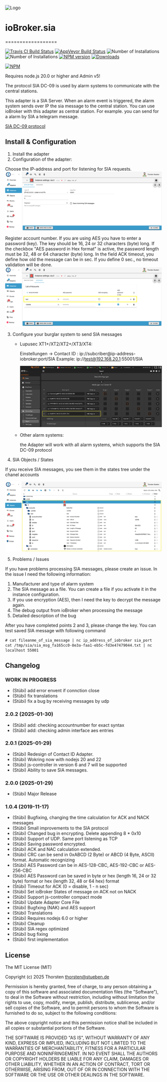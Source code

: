 ![Logo](admin/sia.png)

# ioBroker.sia

==================

[![Travis CI Build Status](https://travis-ci.org/schmupu/ioBroker.sia.svg?branch=master)](https://travis-ci.org/schmupu/ioBroker.sia)
[![AppVeyor Build Status](https://ci.appveyor.com/api/projects/status/github/schmupu/ioBroker.sia?branch=master&svg=true)](https://ci.appveyor.com/project/schmupu/ioBroker-sia/)
![Number of Installations](http://iobroker.live/badges/sia-installed.svg) ![Number of Installations](http://iobroker.live/badges/sia-stable.svg) [![NPM version](http://img.shields.io/npm/v/iobroker.sia.svg)](https://www.npmjs.com/package/iobroker.sia)
[![Downloads](https://img.shields.io/npm/dm/iobroker.sia.svg)](https://www.npmjs.com/package/iobroker.sia)

[![NPM](https://nodei.co/npm/iobroker.sia.png?downloads=true)](https://nodei.co/npm/iobroker.sia/)

Requires node.js 20.0 or higher and Admin v5!

The protocol SIA DC-09 is used by alarm systems to communicate with the central stations.

This adapter is a SIA Server. When an alarm event is triggered, the alarm system sends over IP the sia message to the central station.
You can use ioBroker with this adapter as central station. For example. you can send for a alarm by SIA a telegram message.

[SIA DC-09 protocol](https://www.yumpu.com/en/document/view/47594214/dc-09-preparing-for-ansi-public-review-security-industry-)

## Install & Configuration

1. Install the adapter
2. Configuration of the adapter:

Choose the IP-address and port for listening for SIA requests.
![sia_adapter1](admin/sia_adapter1.png)

Register account number. If you are using AES you have to enter a password (key). The key should be 16, 24 or 32 characters (byte) long.
If the checkbox "AES password in Hex format" is active, the password length must be 32, 48 or 64 character (byte) long.
In the field ACK timeout, you define how old the message can be in sec. If you define 0 sec., no timeout validation will be done.
![sia_adapter2](admin/sia_adapter2.png)

3. Configure your burglar system to send SIA messages

    - Lupusec XT1+/XT2/XT2+/XT3/XT4:

        Einstellungen -> Contact ID : ip://subcriber@ip-address-iobroker:port/SIA
        Example: ip://test@192.168.20.1:55001/SIA

        ![sia_lupusec1](admin/sia_lupusec1.png)

    - Other alarm systems:

        the Adapter will work with all alarm systems, which supports
        the SIA DC-09 protocol

4. SIA Objects / States

If you receive SIA messages, you see them in the states tree under the chanel accounts

![sia_adapter3](admin/sia_adapter3.png)

5. Problems / Issues

If you have problems processing SIA messages, please create an issue.
In the issue I need the following information:

1. Manufacturer and type of alarm system
2. The SIA message as a file. You can create a file if you activate it in the instance configuration.
3. If you use encryption (AES), then I need the key to decrypt the message again.
4. The debug output from ioBroker when processing the message
5. Detailed description of the bug

After you have completed points 2 and 3, please change the key.
You can test saved SIA message with following command

```
# cat fileanme_of_sia_message | nc ip_address_of_iobroker sia_port
cat /tmp/sia/sia_msg_fa165cc0-8e3a-faa1-eb5c-fd3e47479044.txt | nc localhost 55001
```

## Changelog

### **WORK IN PROGRESS**

- (Stübi) add error envent if connction close
- (Stübi) fix translations
- (Stübi) fix a bug by receiving messages by udp

### 2.0.2 (2025-01-30)

- (Stübi) add: checking accountnumber for exact syntax
- (Stübi) add: checking admin interface aes entries

### 2.0.1 (2025-01-29)

- (Stübi) Redesign of Contact ID Adapter.
- (Stübi) Wokring now with nodejs 20 and 22
- (Stübi) js-controller in version 6 and 7 will be supported
- (Stübi) Ability to save SIA messages.

### 2.0.0 (2025-01-29)

- (Stübi) Major Release

### 1.0.4 (2019-11-17)

- (Stübi) Bugfixing, changing the time calculation for ACK and NACK messages
- (Stübi) Small improvements to the SIA protocol
- (Stübi) Changed bug in encrypting. Delete appending 8 \* 0x10
- (Stübi) Support of UDP. Same port listening as TCP
- (Stübi) Saving password encrypted.
- (Stübi) ACK and NAC calculation extended.
- (Stübi) CRC can be send in 0xABCD (2 Byte) or ABCD (4 Byte, ASCII) format. Automatic recognizing
- (Stübi) AES Password can be in AES-128-CBC, AES-192-CBC or AES-256-CBC
- (Stübi) AES Password can be saved in byte or hex (length 16, 24 or 32 byte) format or hex (length 32, 48 or 64 hex) format
- (Stübi) Timeout for ACK (0 = disable, 1 - n sec)
- (Stübi) Set ioBroker States of message on ACK not on NACK
- (Stübi) Support js-controller compact mode
- (Stübi) Update Adapter Core File
- (Stübi) Bugfxing (NAK) and AES support
- (Stübi) Translations
- (Stübi) Requires nodejs 6.0 or higher
- (Stübi) Cleanup
- (Stübi) SIA regex optimized
- (Stübi) bug fixing
- (Stübi) first implementation

## License

The MIT License (MIT)

Copyright (c) 2025 Thorsten <thorsten@stueben.de>

Permission is hereby granted, free of charge, to any person obtaining a copy
of this software and associated documentation files (the "Software"), to deal
in the Software without restriction, including without limitation the rights
to use, copy, modify, merge, publish, distribute, sublicense, and/or sell
copies of the Software, and to permit persons to whom the Software is
furnished to do so, subject to the following conditions:

The above copyright notice and this permission notice shall be included in
all copies or substantial portions of the Software.

THE SOFTWARE IS PROVIDED "AS IS", WITHOUT WARRANTY OF ANY KIND, EXPRESS OR
IMPLIED, INCLUDING BUT NOT LIMITED TO THE WARRANTIES OF MERCHANTABILITY,
FITNESS FOR A PARTICULAR PURPOSE AND NONINFRINGEMENT. IN NO EVENT SHALL THE
AUTHORS OR COPYRIGHT HOLDERS BE LIABLE FOR ANY CLAIM, DAMAGES OR OTHER
LIABILITY, WHETHER IN AN ACTION OF CONTRACT, TORT OR OTHERWISE, ARISING FROM,
OUT OF OR IN CONNECTION WITH THE SOFTWARE OR THE USE OR OTHER DEALINGS IN
THE SOFTWARE.
